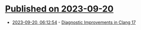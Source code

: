 # [Published on 2023-09-20](index.md)

* [2023-09-20, 06:12:54](https://lobste.rs/s/16xjlz/diagnostic_improvements_clang_17) - [Diagnostic Improvements in Clang 17](https://blog.llvm.org/posts/2023-09-19-diagnostic-improvements-in-clang-17/)
